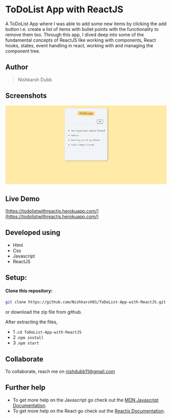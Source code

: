 # ToDoList App with ReactJS

A ToDoList App where I was able to add some new items by clicking the add button i.e. create a list of items with bullet points with the functionality to remove them too. 
Through this app, I dived deep into some of the fundamental concepts of ReactJS like working with components, React hooks, states, event handling in react, working with and managing the component tree.  

## Author
> Nishkarsh Dubb

## Screenshots
![App Screenshot](screenshots/1.png)

## Live Demo 
[https://todolistwithreactjs.herokuapp.com/](https://todolistwithreactjs.herokuapp.com/)

## Developed using
* Html
* Css
* Javascript
* ReactJS

## Setup:

#### Clone this repository:

```bash
git clone https://github.com/Nishkarsh01/ToDoList-App-with-ReactJS.git
```
or download the zip file from github.

After extracting the files, 

* 1  .``cd ToDoList-App-with-ReactJS`` 
* 2  .``npm install``
* 3  .``npm start``

## Collaborate
To collaborate, reach me on [nishdubb11@gmail.com]()

## Further help

* To get more help on the Javascript go check out the [MDN Javascript Documentation](https://developer.mozilla.org/en-US/docs/Web/JavaScript).
* To get more help on the React go check out the [Reactjs Documentation](https://reactjs.org/docs/getting-started.html).

